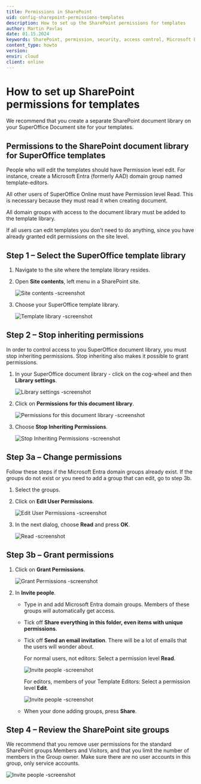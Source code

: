 ```yaml
---
title: Permissions in SharePoint
uid: config-sharepoint-permissions-templates
description: How to set up the SharePoint permissions for templates
author: Martin Pavlas
date: 01.15.2024
keywords: SharePoint, permission, security, access control, Microsoft Entra, domain group, ME-ID, AAD
content_type: howto
version:
envir: cloud
client: online
---
```


# How to set up SharePoint permissions for templates

We recommend that you create a separate SharePoint document library on your SuperOffice Document site for your templates.

## Permissions to the SharePoint document library for SuperOffice templates

People who will edit the templates should have Permission level edit​. For instance, create a Microsoft Entra (formerly AAD) domain group named template-editors​.

All other users of SuperOffice Online must have Permission level Read. This is necessary because they must read it when creating document​.

All domain groups with access to the document library must be added to the template library​.

If all users can edit templates you don’t need to do anything, since you have already granted edit permissions on the site level.

## <a id="step-1"></a>Step 1 – Select the SuperOffice template library​

1. ​Navigate to the site where the template library resides​.

2. Open **Site contents**, left menu in a SharePoint site​.

    ![Site contents -screenshot][img1]

3. Choose your SuperOffice template library​.

    ![Template library​ -screenshot][img2]

## <a id="step-2"></a>Step 2 – Stop inheriting permissions​

In order to control access to you SuperOffice document library, you must stop inheriting permissions. Stop inheriting also makes it possible to grant permissions.

1. ​In your SuperOffice document library - click on the cog-wheel and then **Library settings**​.

    ![Library settings​ -screenshot][img3]

2. Click on **Permissions for this document library**.

    ![Permissions for this document library​ -screenshot][img4]

3. Choose **Stop Inheriting Permissions**.

    ![Stop Inheriting Permissions​ -screenshot][img5]

## <a id="step-3a"></a>Step 3a – Change permissions​

Follow these steps if the Microsoft Entra domain groups already exist. If the groups do not exist or you need to add a group that can edit, go to step 3b.

1. Select the groups​.

2. Click on **Edit User Permissions**​.

    ![Edit User Permissions​ -screenshot][img6]

3. In the next dialog, choose **Read** and press **OK**​.

    ![Read​ -screenshot][img7]

## <a id="step-3b"></a>Step 3b – Grant permissions​

1. Click on **Grant Permissions**​.

    ![Grant Permissions -screenshot][img8]

2. In **Invite people**​.

    * Type in and add Microsoft Entra domain groups​. Members of these groups will automatically get access.

    * Tick off **Share everything in this folder, even items with unique permissions**​.

    * Tick off **Send an email invitation**. There will be a lot of emails that the users will wonder about​.

        For normal users, not editors: Select a permission level **Read**.​

        ![Invite people -screenshot][img9]

        For editors, members of your Template Editors: Select a permission level **Edit**.

        ![Invite people -screenshot][img10]

    * When your done adding groups, press **Share**.

## <a id="step-4"></a>Step 4 – Review the SharePoint site groups​

​We recommend that you remove user permissions for the standard SharePoint groups Members and Visitors, and that you limit the number of members in the Group owner. Make sure there are no user accounts in this group, only service accounts.

![Invite people -screenshot][img11]

<!-- Referenced links -->

<!-- Referenced images -->
[img1]: ../../../../media/loc/en/document/01-templ-site.png
[img2]: ../../../../media/loc/en/document/02-templ-library.png
[img3]: ../../../../media/loc/en/document/03-templ-library-settings.png
[img4]: ../../../../media/loc/en/document/04-templ-library-permissions.png
[img5]: ../../../../media/loc/en/document/05-templ-inheriting.png
[img6]: ../../../../media/loc/en/document/06-templ-groups.png
[img7]: ../../../../media/loc/en/document/07-templ-read.png
[img8]: ../../../../media/loc/en/document/08-templ-grant-permissions.png
[img9]: ../../../../media/loc/en/document/09-templ-invite-people.png
[img10]: ../../../../media/loc/en/document/10-templ-edit.png
[img11]: ../../../../media/loc/en/document/11-templ-remove.png
